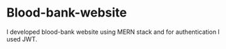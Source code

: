 # Blood-bank-website
I developed blood-bank website using MERN stack and for authentication I used JWT.

